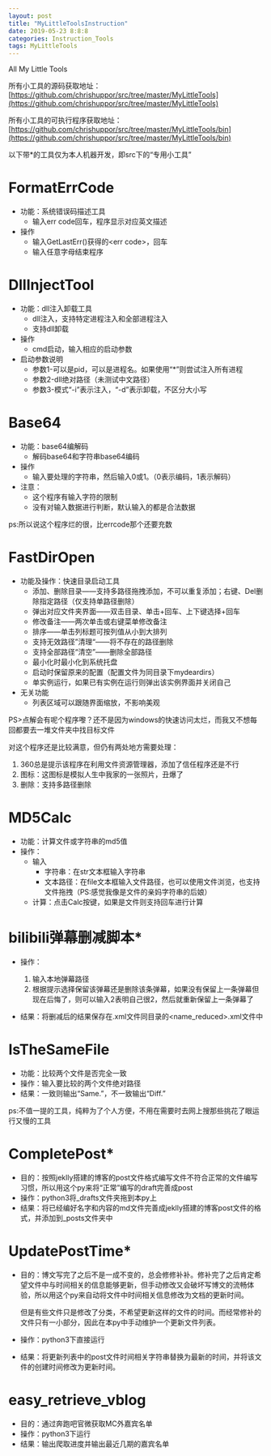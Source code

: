 ```yaml
---
layout: post
title: "MyLittleToolsInstruction"
date: 2019-05-23 8:8:8
categories: Instruction_Tools
tags: MyLittleTools
---
```

All My Little Tools

所有小工具的源码获取地址： [https://github.com/chrishuppor/src/tree/master/MyLittleTools](https://github.com/chrishuppor/src/tree/master/MyLittleTools)

所有小工具的可执行程序获取地址：[https://github.com/chrishuppor/src/tree/master/MyLittleTools/bin](https://github.com/chrishuppor/src/tree/master/MyLittleTools/bin)

以下带*的工具仅为本人机器开发，即src下的“专用小工具”

# FormatErrCode

* 功能：系统错误码描述工具
  * 输入err code回车，程序显示对应英文描述
* 操作
  * 输入GetLastErr()获得的&lt;err code>，回车
  * 输入任意字母结束程序


# DllInjectTool

* 功能：dll注入卸载工具
  * dll注入，支持特定进程注入和全部进程注入
  * 支持dll卸载
* 操作
  * cmd启动，输入相应的启动参数
* 启动参数说明
  * 参数1-可以是pid，可以是进程名。如果使用“*”则尝试注入所有进程
  * 参数2-dll绝对路径（未测试中文路径）
  * 参数3-模式“-i”表示注入，“-d”表示卸载，不区分大小写

# Base64

* 功能：base64编解码
  * 解码base64和字符串base64编码
* 操作
  * 输入要处理的字符串，然后输入0或1。（0表示编码，1表示解码）
* 注意：
  * 这个程序有输入字符的限制
  * 没有对输入数据进行判断，默认输入的都是合法数据

ps:所以说这个程序烂的很，比errcode那个还要充数

# FastDirOpen

* 功能及操作：快速目录启动工具
  * 添加、删除目录——支持多路径拖拽添加，不可以重复添加；右键、Del删除指定路径（仅支持单路径删除）
  * 弹出对应文件夹界面——双击目录、单击+回车、上下键选择+回车
  * 修改备注——两次单击或右键菜单修改备注
  * 排序——单击列标题可按列值从小到大排列
  * 支持无效路径”清理“——将不存在的路径删除
  * 支持全部路径“清空”——删除全部路径
  * 最小化时最小化到系统托盘
  * 启动时保留原来的配置（配置文件为同目录下mydeardirs）
  * 单实例运行，如果已有实例在运行则弹出该实例界面并关闭自己
* 无关功能
  * 列表区域可以跟随界面缩放，不影响美观

PS>点解会有呢个程序嚟？还不是因为windows的快速访问太烂，而我又不想每回都要去一堆文件夹中找目标文件

对这个程序还是比较满意，但仍有两处地方需要处理：

1. 360总是提示该程序在利用文件资源管理器，添加了信任程序还是不行
2. 图标：这图标是模拟人生中我家的一张照片，丑爆了
3. 删除：支持多路径删除

# MD5Calc

* 功能：计算文件或字符串的md5值
* 操作：
  * 输入
    * 字符串：在str文本框输入字符串
    * 文本路径：在file文本框输入文件路径，也可以使用文件浏览，也支持文件拖拽（PS:感觉我像是文件的亲妈字符串的后娘）
  * 计算：点击Calc按键，如果是文件则支持回车进行计算

# bilibili弹幕删减脚本*

* 操作：
  1. 输入本地弹幕路径
  2. 根据提示选择保留该弹幕还是删除该条弹幕，如果没有保留上一条弹幕但现在后悔了，则可以输入2表明自己很2，然后就重新保留上一条弹幕了

* 结果：将删减后的结果保存在<name>.xml文件同目录的<name_reduced>.xml文件中

# IsTheSameFile

* 功能：比较两个文件是否完全一致
* 操作：输入要比较的两个文件绝对路径
* 结果：一致则输出“Same.”，不一致输出“Diff.”

ps:不值一提的工具，纯粹为了个人方便，不用在需要时去网上搜那些挑花了眼运行又慢的工具

# CompletePost*

* 目的：按照jeklly搭建的博客的post文件格式编写文件不符合正常的文件编写习惯，所以用这个py来将“正常”编写的draft完善成post
* 操作：python3将_drafts文件夹拖到本py上
* 结果：将已经编好名字和内容的md文件完善成jeklly搭建的博客post文件的格式，并添加到_posts文件夹中

# UpdatePostTime*

- 目的：博文写完了之后不是一成不变的，总会修修补补。修补完了之后肯定希望文件中与时间相关的信息能够更新，但手动修改又会破坏写博文的流畅体验，所以用这个py来自动将文件中时间相关信息修改为文档的更新时间。

  但是有些文件只是修改了分类，不希望更新这样的文件的时间。而经常修补的文件只有一小部分，因此在本py中手动维护一个更新文件列表。

- 操作：python3下直接运行

- 结果：将更新列表中的post文件时间相关字符串替换为最新的时间，并将该文件的创建时间修改为更新时间。

# easy_retrieve_vblog

* 目的：通过奔跑吧官微获取MC外嘉宾名单
* 操作：python3下运行
* 结果：输出爬取进度并输出最近几期的嘉宾名单